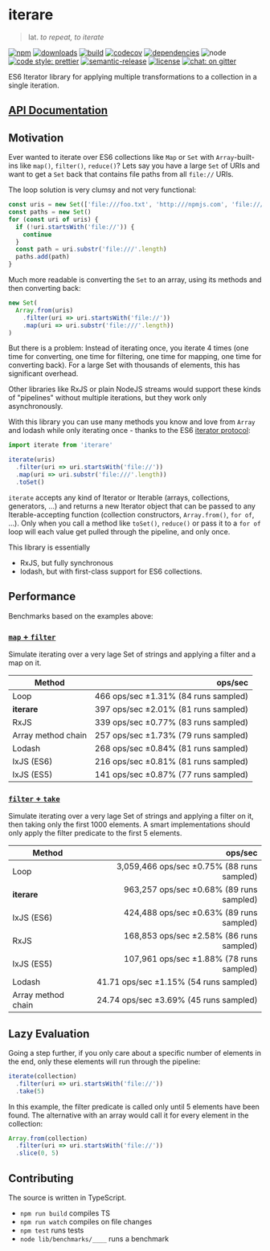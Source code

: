 # iterare

> lat. _to repeat, to iterate_

[![npm](https://img.shields.io/npm/v/iterare.svg)](https://www.npmjs.com/package/iterare)
[![downloads](https://img.shields.io/npm/dt/iterare.svg)](https://www.npmjs.com/package/iterare)
[![build](https://travis-ci.org/felixfbecker/iterare.svg?branch=master)](https://travis-ci.org/felixfbecker/iterare)
[![codecov](https://codecov.io/gh/felixfbecker/iterare/branch/master/graph/badge.svg?token=BuoxrgBs54)](https://codecov.io/gh/felixfbecker/iterare)
[![dependencies](https://gemnasium.com/badges/github.com/felixfbecker/iterare.svg)](https://gemnasium.com/github.com/felixfbecker/iterare)
![node](http://img.shields.io/node/v/iterare.svg)
[![code style: prettier](https://img.shields.io/badge/code_style-prettier-ff69b4.svg)](https://github.com/prettier/prettier)
[![semantic-release](https://img.shields.io/badge/%20%20%F0%9F%93%A6%F0%9F%9A%80-semantic--release-e10079.svg)](https://github.com/semantic-release/semantic-release)
[![license](https://img.shields.io/npm/l/iterare.svg)](https://github.com/felixfbecker/iterare/blob/master/LICENSE.txt)
[![chat: on gitter](https://badges.gitter.im/felixfbecker/iterare.svg)](https://gitter.im/felixfbecker/iterare?utm_source=badge&utm_medium=badge&utm_campaign=pr-badge)

ES6 Iterator library for applying multiple transformations to a collection in a single iteration.

## [API Documentation](http://iterare.surge.sh/)

## Motivation

Ever wanted to iterate over ES6 collections like `Map` or `Set` with `Array`-built-ins like `map()`, `filter()`, `reduce()`?
Lets say you have a large `Set` of URIs and want to get a `Set` back that contains file paths from all `file://` URIs.

The loop solution is very clumsy and not very functional:

```javascript
const uris = new Set(['file:///foo.txt', 'http:///npmjs.com', 'file:///bar/baz.txt'])
const paths = new Set()
for (const uri of uris) {
  if (!uri.startsWith('file://')) {
    continue
  }
  const path = uri.substr('file:///'.length)
  paths.add(path)
}
```

Much more readable is converting the `Set` to an array, using its methods and then converting back:

```javascript
new Set(
  Array.from(uris)
    .filter(uri => uri.startsWith('file://'))
    .map(uri => uri.substr('file:///'.length))
)
```

But there is a problem: Instead of iterating once, you iterate 4 times (one time for converting, one time for filtering, one time for mapping, one time for converting back).
For a large Set with thousands of elements, this has significant overhead.

Other libraries like RxJS or plain NodeJS streams would support these kinds of "pipelines" without multiple iterations, but they work only asynchronously.

With this library you can use many methods you know and love from `Array` and lodash while only iterating once - thanks to the ES6 [iterator protocol](https://developer.mozilla.org/en-US/docs/Web/JavaScript/Reference/Iteration_protocols):

```javascript
import iterate from 'iterare'

iterate(uris)
  .filter(uri => uri.startsWith('file://'))
  .map(uri => uri.substr('file:///'.length))
  .toSet()
```

`iterate` accepts any kind of Iterator or Iterable (arrays, collections, generators, ...) and returns a new Iterator object that can be passed to any Iterable-accepting function (collection constructors, `Array.from()`, `for of`, ...).
Only when you call a method like `toSet()`, `reduce()` or pass it to a `for of` loop will each value get pulled through the pipeline, and only once.

This library is essentially

* RxJS, but fully synchronous
* lodash, but with first-class support for ES6 collections.

## Performance

Benchmarks based on the examples above:

### [`map` + `filter`](https://github.com/felixfbecker/iterare/blob/master/src/benchmarks/map_filter_set.ts)

Simulate iterating over a very lage Set of strings and applying a filter and a map on it.

| Method             |                              ops/sec |
| ------------------ | -----------------------------------: |
| Loop               | 466 ops/sec ±1.31% (84 runs sampled) |
| **iterare**        | 397 ops/sec ±2.01% (81 runs sampled) |
| RxJS               | 339 ops/sec ±0.77% (83 runs sampled) |
| Array method chain | 257 ops/sec ±1.73% (79 runs sampled) |
| Lodash             | 268 ops/sec ±0.84% (81 runs sampled) |
| IxJS (ES6)         | 216 ops/sec ±0.81% (81 runs sampled) |
| IxJS (ES5)         | 141 ops/sec ±0.87% (77 runs sampled) |

### [`filter` + `take`](https://github.com/felixfbecker/iterare/blob/master/src/benchmarks/filter_take_set.ts)

Simulate iterating over a very lage Set of strings and applying a filter on it, then taking only the first 1000 elements.
A smart implementations should only apply the filter predicate to the first 5 elements.

| Method             |                                    ops/sec |
| ------------------ | -----------------------------------------: |
| Loop               | 3,059,466 ops/sec ±0.75% (88 runs sampled) |
| **iterare**        |   963,257 ops/sec ±0.68% (89 runs sampled) |
| IxJS (ES6)         |   424,488 ops/sec ±0.63% (89 runs sampled) |
| RxJS               |   168,853 ops/sec ±2.58% (86 runs sampled) |
| IxJS (ES5)         |   107,961 ops/sec ±1.88% (78 runs sampled) |
| Lodash             |     41.71 ops/sec ±1.15% (54 runs sampled) |
| Array method chain |     24.74 ops/sec ±3.69% (45 runs sampled) |

## Lazy Evaluation

Going a step further, if you only care about a specific number of elements in the end, only these elements will run through the pipeline:

```javascript
iterate(collection)
  .filter(uri => uri.startsWith('file://'))
  .take(5)
```

In this example, the filter predicate is called only until 5 elements have been found.
The alternative with an array would call it for every element in the collection:

```javascript
Array.from(collection)
  .filter(uri => uri.startsWith('file://'))
  .slice(0, 5)
```

## Contributing

The source is written in TypeScript.

* `npm run build` compiles TS
* `npm run watch` compiles on file changes
* `npm test` runs tests
* `node lib/benchmarks/____` runs a benchmark
